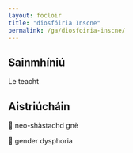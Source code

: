 ```yaml
---
layout: focloir
title: "diosfóiria Inscne"
permalink: /ga/diosfoiria-inscne/
---
```


## Sainmhíniú

Le teacht

## Aistriúcháin

&#x1f3f4;&#xe0067;&#xe0062;&#xe0073;&#xe0063;&#xe0074;&#xe007f; neo-shàstachd gnè

&#x1f3f4;&#xe0067;&#xe0062;&#xe0065;&#xe006e;&#xe0067;&#xe007f; gender dysphoria